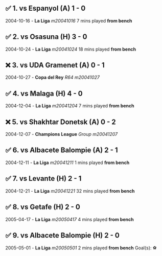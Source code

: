 ##  ✅ 1. vs Espanyol (A) 1 - 0
2004-10-16 - **La Liga**  *m20041016*
7 mins played **from bench**

##  ✅ 2. vs Osasuna (H) 3 - 0
2004-10-24 - **La Liga**  *m20041024*
18 mins played **from bench**

##  ❌ 3. vs UDA Gramenet (A) 0 - 1
2004-10-27 - **Copa del Rey** *R64* *m20041027*

##  ✅ 4. vs Malaga (H) 4 - 0
2004-12-04 - **La Liga**  *m20041204*
7 mins played **from bench**

##  ❌ 5. vs Shakhtar Donetsk (A) 0 - 2
2004-12-07 - **Champions League** *Group* *m20041207*

##  ✅ 6. vs Albacete Balompie (A) 2 - 1
2004-12-11 - **La Liga**  *m20041211*
1 mins played **from bench**

##  ✅ 7. vs Levante (H) 2 - 1
2004-12-21 - **La Liga**  *m20041221*
32 mins played **from bench**

##  ✅ 8. vs Getafe (H) 2 - 0
2005-04-17 - **La Liga**  *m20050417*
4 mins played **from bench**

##  ✅ 9. vs Albacete Balompie (H) 2 - 0
2005-05-01 - **La Liga**  *m20050501*
2 mins played **from bench**
Goal(s): ⚽